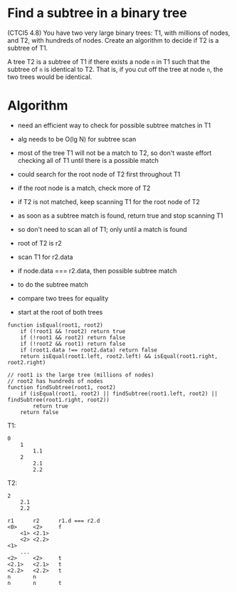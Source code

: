 # Find a subtree in a binary tree

(CTCI5 4.8) You have two very large binary trees: T1, with millions of nodes,
and T2, with hundreds of nodes. Create an algorithm to decide if T2 is a subtree
of T1.

A tree T2 is a subtree of T1 if there exists a node `n` in T1 such that the subtree
of `n` is identical to T2. That is, if you cut off the tree at node `n`, the two
trees would be identical.

# Algorithm

- need an efficient way to check for possible subtree matches in T1
- alg needs to be O(lg N) for subtree scan
- most of the tree T1 will not be a match to T2, so don't waste effort checking
all of T1 until there is a possible match
- could search for the root node of T2 first throughout T1
- if the root node is a match, check more of T2
- if T2 is not matched, keep scanning T1 for the root node of T2
- as soon as a subtree match is found, return true and stop scanning T1
- so don't need to scan all of T1; only until a match is found

- root of T2 is r2
- scan T1 for r2.data
- if node.data === r2.data, then possible subtree match

- to do the subtree match
- compare two trees for equality
- start at the root of both trees

```
function isEqual(root1, root2)
    if (!root1 && !root2) return true
    if (!root1 && root2) return false
    if (!root2 && root1) return false
    if (root1.data !== root2.data) return false
    return isEqual(root1.left, root2.left) && isEqual(root1.right, root2.right)
```

```
// root1 is the large tree (millions of nodes)
// root2 has hundreds of nodes
function findSubtree(root1, root2)
    if (isEqual(root1, root2) || findSubtree(root1.left, root2) || findSubtree(root1.right, root2))
        return true
    return false
```

T1:
```
0
    1
        1.1
    2
        2.1
        2.2
```

T2:
```
2
    2.1
    2.2
```

```
r1      r2      r1.d === r2.d
<0>     <2>     f
    <1> <2.1>   
    <2> <2.2>
<1>
    ...
<2>     <2>     t
<2.1>   <2.1>   t
<2.2>   <2.2>   t
n       n
n       n       t

```
